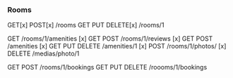 ### Rooms

GET[x] POST[x] /rooms
GET PUT DELETE[x]  /rooms/1

GET /rooms/1/amenities [x]
GET POST /rooms/1/reviews [x]
GET POST /amenities [x]
GET PUT DELETE /amenities/1 [x]
POST /rooms/1/photos/ [x]
DELETE /medias/photo/1

GET POST /rooms/1/bookings
GET PUT DELETE /roooms/1/bookings
